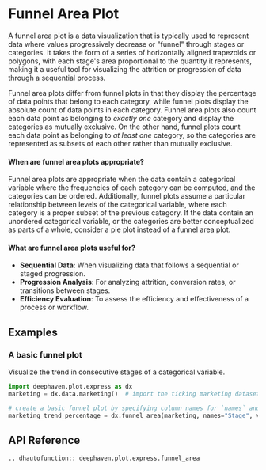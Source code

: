 # Funnel Area Plot

A funnel area plot is a data visualization that is typically used to represent data where values progressively decrease or "funnel" through stages or categories. It takes the form of a series of horizontally aligned trapezoids or polygons, with each stage's area proportional to the quantity it represents, making it a useful tool for visualizing the attrition or progression of data through a sequential process.

Funnel area plots differ from funnel plots in that they display the percentage of data points that belong to each category, while funnel plots display the absolute count of data points in each category. Funnel area plots also count each data point as belonging to _exactly one_ category and display the categories as mutually exclusive. On the other hand, funnel plots count each data point as belonging to _at least one_ category, so the categories are represented as subsets of each other rather than mutually exclusive.

#### When are funnel area plots appropriate?

Funnel area plots are appropriate when the data contain a categorical variable where the frequencies of each category can be computed, and the categories can be ordered. Additionally, funnel plots assume a particular relationship between levels of the categorical variable, where each category is a proper subset of the previous category. If the data contain an unordered categorical variable, or the categories are better conceptualized as parts of a whole, consider a pie plot instead of a funnel area plot.

#### What are funnel area plots useful for?

- **Sequential Data**: When visualizing data that follows a sequential or staged progression.
- **Progression Analysis**: For analyzing attrition, conversion rates, or transitions between stages.
- **Efficiency Evaluation**: To assess the efficiency and effectiveness of a process or workflow.

## Examples

### A basic funnel plot

Visualize the trend in consecutive stages of a categorical variable.

```python order=marking_trend_percentage,marketing
import deephaven.plot.express as dx
marketing = dx.data.marketing()  # import the ticking marketing dataset

# create a basic funnel plot by specifying column names for `names` and `values`
marketing_trend_percentage = dx.funnel_area(marketing, names="Stage", values="Count")
```

## API Reference
```{eval-rst}
.. dhautofunction:: deephaven.plot.express.funnel_area
```
